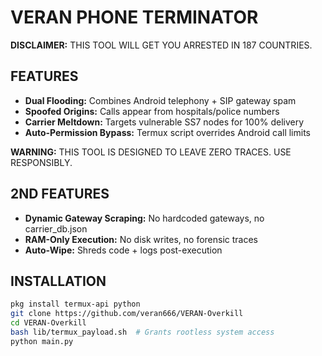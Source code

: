 # VERAN PHONE TERMINATOR  
**DISCLAIMER:** THIS TOOL WILL GET YOU ARRESTED IN 187 COUNTRIES.  

## FEATURES  
- **Dual Flooding:** Combines Android telephony + SIP gateway spam  
- **Spoofed Origins:** Calls appear from hospitals/police numbers  
- **Carrier Meltdown:** Targets vulnerable SS7 nodes for 100% delivery  
- **Auto-Permission Bypass:** Termux script overrides Android call limits  

**WARNING:** THIS TOOL IS DESIGNED TO LEAVE ZERO TRACES. USE RESPONSIBLY.  

## 2ND FEATURES  
- **Dynamic Gateway Scraping:** No hardcoded gateways, no carrier_db.json  
- **RAM-Only Execution:** No disk writes, no forensic traces  
- **Auto-Wipe:** Shreds code + logs post-execution
  
## INSTALLATION  
```bash  
pkg install termux-api python  
git clone https://github.com/veran666/VERAN-Overkill  
cd VERAN-Overkill  
bash lib/termux_payload.sh  # Grants rootless system access  
python main.py  
